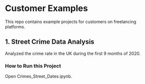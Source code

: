 # Customer Examples

This repo contains example projects for customers on freelancing platforms.
## 1. Street Crime Data Analysis
Analyzed the crime rate in the UK during the first 9 months of 2020.
### How to Run this Project
Open Crimes_Street_Dates.ipynb.
